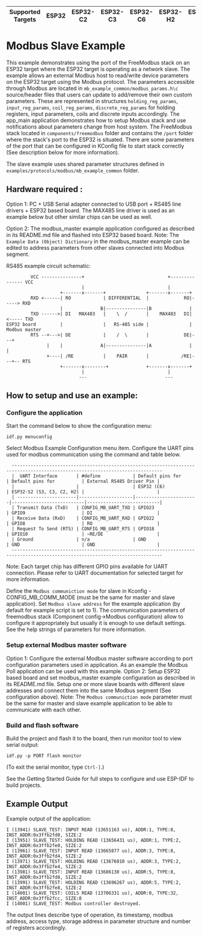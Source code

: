 | Supported Targets | ESP32 | ESP32-C2 | ESP32-C3 | ESP32-C6 | ESP32-H2 | ESP32-P4 | ESP32-S2 | ESP32-S3 |
| ----------------- | ----- | -------- | -------- | -------- | -------- | -------- | -------- | -------- |

# Modbus Slave Example

This example demonstrates using the port of the FreeModbus stack on an ESP32 target where the ESP32 target is operating as a network slave. The example allows an external Modbus host to read/write device parameters on the ESP32 target using the Modbus protocol. The parameters accessible through Modbus are located in `mb_example_common/modbus_params.h\c` source/header files that users can update to add/remove their own custom parameters.
These are represented in structures `holding_reg_params`, `input_reg_params`, `coil_reg_params`, `discrete_reg_params` for holding registers, input parameters, coils and discrete inputs accordingly. The app_main application demonstrates how to setup Modbus stack and use notifications about parameters change from host system.
The FreeModbus stack located in `components/freemodbus` folder and contains the `/port` folder where the stack's port to the ESP32 is situated. There are some parameters of the port that can be configured in KConfig file to start stack correctly (See description below for more information).

The slave example uses shared parameter structures defined in `examples/protocols/modbus/mb_example_common` folder.

## Hardware required :
Option 1:
PC + USB Serial adapter connected to USB port + RS485 line drivers + ESP32 based board.
The MAX485 line driver is used as an example below but other similar chips can be used as well.

Option 2:
The modbus_master example application configured as described in its README.md file and flashed into ESP32 based board.
Note: The ```Example Data (Object) Dictionary``` in the modbus_master example can be edited to address parameters from other slaves connected into Modbus segment.

RS485 example circuit schematic:
```
         VCC ---------------+                               +--------------- VCC
                            |                               |
                    +-------x-------+               +-------x-------+
         RXD <------| RO            | DIFFERENTIAL  |             RO|-----> RXD
                    |              B|---------------|B              |
         TXD ------>| DI   MAX483   |    \  /       |    MAX483   DI|<----- TXD
ESP32 board         |               |   RS-485 side |               |    Modbus master
         RTS --+--->| DE            |    /  \       |             DE|---+
               |    |              A|---------------|A              |   |
               +----| /RE           |    PAIR       |            /RE|---+-- RTS
                    +-------x--------+              +-------x-------+
                            |                               |
                           ---                             ---
```

## How to setup and use an example:

### Configure the application
Start the command below to show the configuration menu:
```
idf.py menuconfig
```
Select Modbus Example Configuration menu item.
Configure the UART pins used for modbus communication using the command and table below.
```
  ------------------------------------------------------------------------------------------------------------------------------
  |  UART Interface       | #define            | Default pins for      | Default pins for          | External RS485 Driver Pin |
  |                       |                    | ESP32 (C6)            | ESP32-S2 (S3, C3, C2, H2) |                           |
  | ----------------------|--------------------|-----------------------|---------------------------|---------------------------|
  | Transmit Data (TxD)   | CONFIG_MB_UART_TXD | GPIO23                | GPIO9                     | DI                        |
  | Receive Data (RxD)    | CONFIG_MB_UART_RXD | GPIO22                | GPIO8                     | RO                        |
  | Request To Send (RTS) | CONFIG_MB_UART_RTS | GPIO18                | GPIO10                    | ~RE/DE                    |
  | Ground                | n/a                | GND                   | GND                       | GND                       |
  ------------------------------------------------------------------------------------------------------------------------------
```
Note: Each target chip has different GPIO pins available for UART connection. Please refer to UART documentation for selected target for more information.

Define the ```Modbus communiction mode``` for slave in Kconfig - CONFIG_MB_COMM_MODE (must be the same for master and slave application).
Set ```Modbus slave address``` for the example application (by default for example script is set to 1).
The communication parameters of freemodbus stack (Component config->Modbus configuration) allow to configure it appropriately but usually it is enough to use default settings.
See the help strings of parameters for more information.

### Setup external Modbus master software
Option 1:
Configure the external Modbus master software according to port configuration parameters used in application.
As an example the Modbus Poll application can be used with this example.
Option 2:
Setup ESP32 based board and set modbus_master example configuration as described in its README.md file.
Setup one or more slave boards with different slave addresses and connect them into the same Modbus segment (See configuration above).
Note: The ```Modbus communiction mode``` parameter must be the same for master and slave example application to be able to communicate with each other.

### Build and flash software
Build the project and flash it to the board, then run monitor tool to view serial output:
```
idf.py -p PORT flash monitor
```

(To exit the serial monitor, type ``Ctrl-]``.)

See the Getting Started Guide for full steps to configure and use ESP-IDF to build projects.

## Example Output
Example output of the application:
```
I (13941) SLAVE_TEST: INPUT READ (13651163 us), ADDR:1, TYPE:8, INST_ADDR:0x3ffb2fd0, SIZE:2
I (13951) SLAVE_TEST: HOLDING READ (13656431 us), ADDR:1, TYPE:2, INST_ADDR:0x3ffb2fe0, SIZE:2
I (13961) SLAVE_TEST: INPUT READ (13665877 us), ADDR:3, TYPE:8, INST_ADDR:0x3ffb2fd4, SIZE:2
I (13971) SLAVE_TEST: HOLDING READ (13676010 us), ADDR:3, TYPE:2, INST_ADDR:0x3ffb2fe4, SIZE:2
I (13981) SLAVE_TEST: INPUT READ (13686130 us), ADDR:5, TYPE:8, INST_ADDR:0x3ffb2fd8, SIZE:2
I (13991) SLAVE_TEST: HOLDING READ (13696267 us), ADDR:5, TYPE:2, INST_ADDR:0x3ffb2fe8, SIZE:2
I (14001) SLAVE_TEST: COILS READ (13706331 us), ADDR:0, TYPE:32, INST_ADDR:0x3ffb2fcc, SIZE:8
I (14001) SLAVE_TEST: Modbus controller destroyed.
```
The output lines describe type of operation, its timestamp, modbus address, access type, storage address in parameter structure and number of registers accordingly.

